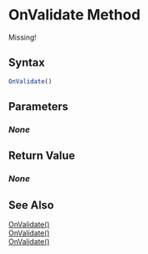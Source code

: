 # OnValidate Method
Missing!

## Syntax
```javascript
OnValidate()
```

## Parameters
### *None*

## Return Value
### *None*

## See Also
[OnValidate()](./OnValidate1.md)<br />
[OnValidate()](./OnValidate2.md)<br />
[OnValidate()](./OnValidate4.md)<br />
